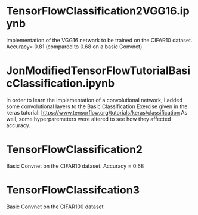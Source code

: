 # TensorFlowClassification2VGG16.ipynb
Implementation of the VGG16 network to be trained on the CIFAR10 dataset. Accuracy= 0.81 (compared to 0.68 on a basic Convnet).

# JonModifiedTensorFlowTutorialBasicClassification.ipynb
In order to learn the implementation of a convolutional network, I added some convolutional layers
to the Basic Classification Exercise given in the keras tutorial: https://www.tensorflow.org/tutorials/keras/classification
As well, some hyperparemeters were altered to see how they affected accuracy.

# TensorFlowClassification2
Basic Convnet on the CIFAR10 dataset. Accuracy = 0.68

# TensorFlowClassifcation3
Basic Convnet on the CIFAR100 dataset
